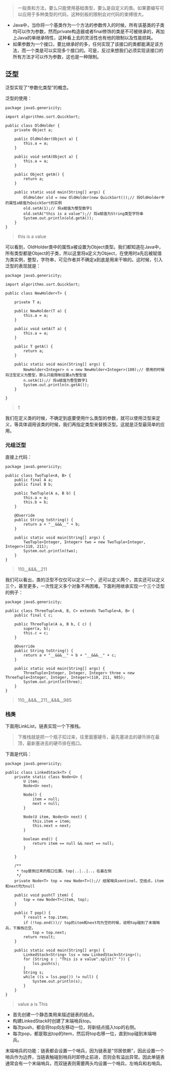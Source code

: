 > 一般类和方法，要么只能使用基础类型，要么是自定义的类。如果要编写可以应用于多种类型的代码，这种刻板的限制会对代码的束缚很大。

- Java中，当你将一个基类作为一个方法的参数传入的时候，所有该基类的子类均可以作为参数，然而private构造器或者final修饰的类是不可被继承的，再加上Java的单继承特性，这种看上去的灵活性也有他的限制以及性能损耗。
- 如果参数为一个接口，要比继承好的多，任何实现了该接口的类都能满足该方法，而一个类是可以实现多个接口的。可是，反过来想我们必须实现该接口的所有方法才可以作为参数，这也是一种限制。

## 泛型

泛型实现了“参数化类型”的概念。

泛型的使用：

```
package javaS.genericity;

import algorithms.sort.QuickSort;

public class OldHolder {
    private Object a;

    public OldHolder(Object a) {
        this.a = a;
    }

    public void setA(Object a) {
        this.a = a;
    }

    public Object getA() {
        return a;
    }

    public static void main(String[] args) {
        OldHolder old = new OldHolder(new QuickSort());// 将OldHolder中的属性a赋值为QuickSort的实例
        old.setA(1);// 将a赋值为整型数字1
        old.setA("this is a value");// 将a赋值为String类型字符串
        System.out.println(old.getA());
    }
}

```
> this is a value

可以看到，OldHolder类中的属性a被设置为Object类型。我们都知道在Java中，所有类型都是Object的子类，所以这里将a定义为Object，在使用时a先后被赋值为类实例，整型，字符串，可见作者并不确定a到底是用来干嘛的。这时候，引入泛型的表现就是：

```
package javaS.genericity;

import algorithms.sort.QuickSort;

public class NewHolder<T> {

    private T a;

    public NewHolder(T a) {
        this.a = a;
    }

    public void setA(T a) {
        this.a = a;
    }

    public T getA() {
        return a;
    }

    public static void main(String[] args) {
        NewHolder<Integer> n = new NewHolder<Integer>(100);// 使用的时候将泛型定义为整型，那么只能限制设置a为整型值
        n.setA(1);// 将a赋值为整型数字1
        System.out.println(n.getA());
    }

}

```
> 1

我们在定义类的时候，不确定到底要使用什么类型的参数，就可以使用泛型来定义，等具体调用该类的时候，我们再指定类型来替换泛型。这就是泛型最简单的应用。

### 元组泛型
直接上代码：

```
package javaS.genericity;

public class TwoTuple<A, B> {
    public final A a;
    public final B b;

    public TwoTuple(A a, B b) {
        this.a = a;
        this.b = b;
    }

    @Override
    public String toString() {
        return a + "__&&&__" + b;
    }

    public static void main(String[] args) {
        TwoTuple<Integer, Integer> two = new TwoTuple<Integer, Integer>(110, 211);
        System.out.println(two);
    }
}

```
> 110\_\_&&&\_\_211

我们可以看出，类的泛型不仅仅可以定义一个，还可以定义两个，其实还可以定义三个，甚至更多，一次性定义多个对象不再困难。下面利用继承实现一个三个泛型的例子：

```
package javaS.genericity;

public class ThreeTuple<A, B, C> extends TwoTuple<A, B> {
    public final C c;

    public ThreeTuple(A a, B b, C c) {
        super(a, b);
        this.c = c;
    }

    @Override
    public String toString() {
        return a + "__&&&__" + b + "__&&&__" + c;
    }

    public static void main(String[] args) {
        ThreeTuple<Integer, Integer, Integer> three = new ThreeTuple<Integer, Integer, Integer>(110, 211, 985);
        System.out.println(three);
    }
}

```
> 110\_\_&&&\_\_211\_\_&&&\_\_985

### 栈类
下面用LinkList，链表实现一个下推栈。
> 下推栈就是把一个瓶子扣过来，往里面塞硬币，最先塞进去的硬币排在最顶，最新塞进去的硬币排在瓶口。

下面是代码：

```
package javaS.genericity;

public class LinkedStack<T> {
    private static class Node<U> {
        U item;
        Node<U> next;

        Node() {
            item = null;
            next = null;
        }

        Node(U item, Node<U> next) {
            this.item = item;
            this.next = next;
        }

        boolean end() {
            return item == null && next == null;
        }

    }

    /**
     * top是倒过来的瓶口位置。top|..|..|..，在最左侧
     */
    private Node<T> top = new Node<T>();// 结尾哨兵sentinel，空结点，item和next均为null

    public void push(T item) {
        top = new Node<T>(item, top);
    }

    public T pop() {
        T result = top.item;
        if (!top.end())// top的item和next均为空的时候，说明top碰到了末端哨兵，下推栈已空。
            top = top.next;
        return result;
    }

    public static void main(String[] args) {
        LinkedStack<String> lss = new LinkedStack<String>();
        for (String s : "This is a value".split(" ")) {
            lss.push(s);
        }
        String s;
        while ((s = lss.pop()) != null) {
            System.out.println(s);
        }
    }
}

```
> value
a
is
This

- 首先创建一个静态类用来描述链表的结点。
- 构建LinkedStack时创建了末端哨兵top。
- 每次push，都会将top向左移动一位，将新结点插入top的右侧。
- 每次pop，都是取出top的item，然后将top右移一位，直到top碰到末端哨兵。

末端哨兵的功能：链表都会设置一个哨兵，因为链表是“邻居依赖”，因此设置一个哨兵作为边界，当链表触碰到哨兵时即停止前进，否则会有溢出异常。因此单链表通常会有一个末端哨兵，而双链表则需要两头均设置一个哨兵，左哨兵和右哨兵。